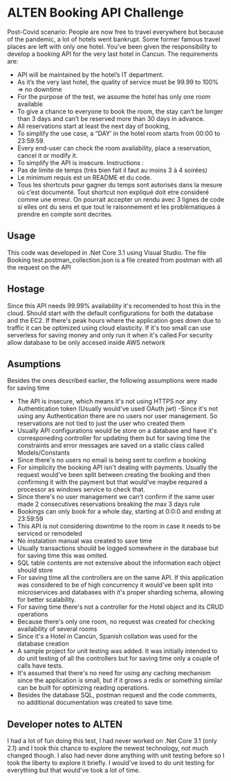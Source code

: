 # ALTEN Booking API Challenge

Post-Covid scenario:
People are now free to travel everywhere but because of the pandemic, a lot of hotels went
bankrupt. Some former famous travel places are left with only one hotel.
You’ve been given the responsibility to develop a booking API for the very last hotel in Cancun.
The requirements are:
- API will be maintained by the hotel’s IT department.
- As it’s the very last hotel, the quality of service must be 99.99 to 100% => no downtime
- For the purpose of the test, we assume the hotel has only one room available
- To give a chance to everyone to book the room, the stay can’t be longer than 3 days and
can’t be reserved more than 30 days in advance.
- All reservations start at least the next day of booking,
- To simplify the use case, a “DAY’ in the hotel room starts from 00:00 to 23:59:59.
- Every end-user can check the room availability, place a reservation, cancel it or modify it.
- To simplify the API is insecure.
Instructions :
- Pas de limite de temps (très bien fait il faut au moins 3 à 4 soirées)
- Le minimum requis est un README et du code.
- Tous les shortcuts pour gagner du temps sont autorisés dans la mesure où c’est
documenté. Tout shortcut non expliqué doit etre consideré comme une erreur. On
pourrait accepter un rendu avec 3 lignes de code si elles ont du sens et que tout le
raisonnement et les problèmatiques à prendre en compte sont decrites. 

## Usage
This code was developed in .Net Core 3.1 using Visual Studio.
The file Booking test.postman_collection.json is a file created from postman with all the request on the API

## Hostage
Since this API needs 99.99% availability it's recomended to host this in the cloud. 
Should start with the default configurations for both the database and the EC2. If there's peak hours where the application goes down due to traffic it can be optimized using cloud elasticity. If it's too small can use serverless for saving money and only run it when it's called.For security allow database to be only accesed inside AWS network

## Asumptions
Besides the ones described earlier, the following assumptions were made for saving time
- The API is insecure, which means it's not using HTTPS nor any Authentication token (Usually would've used OAuth jwt)
-Since it's not using any Authentication there are no users nor user management. So reservations are not tied to just the user who created them
- Usually API configurations would be store on a database and have it's corresponeding controller for updating them but for saving time the constraints and error messages are saved on a static class called Models/Constants
- Since there's no users no email is being sent to confirm a booking
- For simplicity the booking API isn't dealing with payments. Usually the request would've been split between creating the booking and then confirming it with the payment but that would've maybe required a processor as windows service to check that.
- Since there's no user management we can't confirm if the same user made 2 consecutives reservations breaking the max 3 days rule
- Bookings can only book for a whole day, starting at 0:0:0 and ending at 23:59:59
- This API is not considering downtime to the room in case it needs to be serviced or remodeled
- No instalation manual was created to save time
- Usually transactions should be logged somewhere in the database but for saving time this was omited.
- SQL table contents are not extensive about the information each object should store
- For saving time all the controllers are on the same API. If this application was considered to be of high concurrency it would've been split into microservices and databases with it's proper sharding schema, allowing for better scalability.
- For saving time there's not a controller for the Hotel object and its CRUD operations
- Because there's only one room, no request was created for checking availability of several rooms
- Since it's a Hotel in Cancún, Spanish collation was used for the database creation
- A sample project for unit testing was added. It was initially intended to do unit testing of all the controllers but for saving time only a couple of calls have tests.
- It's assumed that there's no need for using any caching mechanism since the application is small, but if it grows a redis or something similar can be built for optimizing reading operations.
- Besides the database SQL, postman request and the code comments, no additional documentation was created to save time.

## Developer notes to ALTEN
I had a lot of fun doing this test, I had never worked on .Net Core 3.1 (only 2.1) and I took this chance to explore the newest technology, not much changed though. I also had never done anything with unit testing before so I took the liberty to explore it briefly. I would've loved to do unit testing for everything but that would've took a lot of time.
